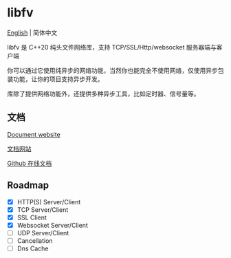 # libfv

[English](./README.md) | 简体中文

libfv 是 C++20 纯头文件网络库，支持 TCP/SSL/Http/websocket 服务器端与客户端

你可以通过它使用纯异步的网络功能，当然你也能完全不使用网络，仅使用异步包装功能，让你的项目支持异步开发。

库除了提供网络功能外，还提供多种异步工具，比如定时器、信号量等。

## 文档

[Document website](http://libfv.fawdlstty.com/en_us/)

[文档网站](http://libfv.fawdlstty.com/zh_hans/)

[Github 在线文档](docs/)

## Roadmap

- [x] HTTP(S) Server/Client
- [x] TCP Server/Client
- [x] SSL Client
- [x] Websocket Server/Client
- [ ] UDP Server/Client
- [ ] Cancellation
- [ ] Dns Cache
